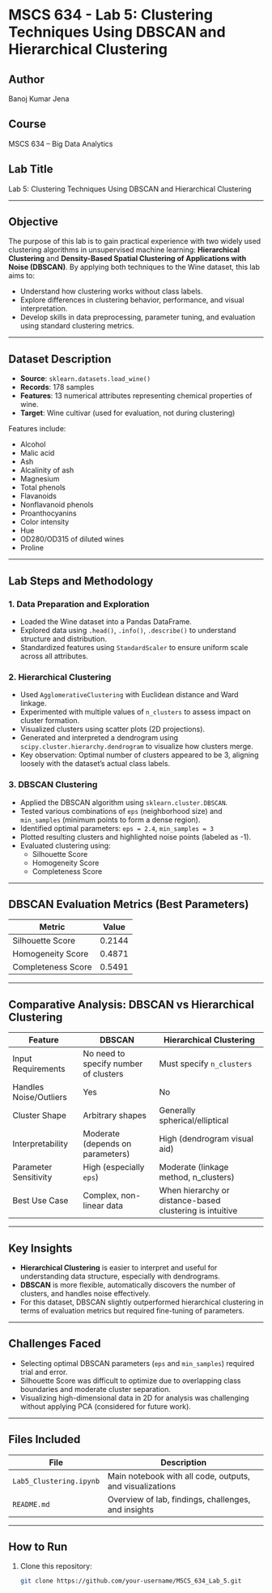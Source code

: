 # MSCS 634 - Lab 5: Clustering Techniques Using DBSCAN and Hierarchical Clustering

## Author
Banoj Kumar Jena

## Course
MSCS 634 – Big Data Analytics

## Lab Title
Lab 5: Clustering Techniques Using DBSCAN and Hierarchical Clustering

---

## Objective
The purpose of this lab is to gain practical experience with two widely used clustering algorithms in unsupervised machine learning: **Hierarchical Clustering** and **Density-Based Spatial Clustering of Applications with Noise (DBSCAN)**. By applying both techniques to the Wine dataset, this lab aims to:
- Understand how clustering works without class labels.
- Explore differences in clustering behavior, performance, and visual interpretation.
- Develop skills in data preprocessing, parameter tuning, and evaluation using standard clustering metrics.

---

## Dataset Description

- **Source**: `sklearn.datasets.load_wine()`
- **Records**: 178 samples
- **Features**: 13 numerical attributes representing chemical properties of wine.
- **Target**: Wine cultivar (used for evaluation, not during clustering)

Features include:
- Alcohol
- Malic acid
- Ash
- Alcalinity of ash
- Magnesium
- Total phenols
- Flavanoids
- Nonflavanoid phenols
- Proanthocyanins
- Color intensity
- Hue
- OD280/OD315 of diluted wines
- Proline

---

## Lab Steps and Methodology

### 1. Data Preparation and Exploration
- Loaded the Wine dataset into a Pandas DataFrame.
- Explored data using `.head()`, `.info()`, `.describe()` to understand structure and distribution.
- Standardized features using `StandardScaler` to ensure uniform scale across all attributes.

### 2. Hierarchical Clustering
- Used `AgglomerativeClustering` with Euclidean distance and Ward linkage.
- Experimented with multiple values of `n_clusters` to assess impact on cluster formation.
- Visualized clusters using scatter plots (2D projections).
- Generated and interpreted a dendrogram using `scipy.cluster.hierarchy.dendrogram` to visualize how clusters merge.
- Key observation: Optimal number of clusters appeared to be 3, aligning loosely with the dataset’s actual class labels.

### 3. DBSCAN Clustering
- Applied the DBSCAN algorithm using `sklearn.cluster.DBSCAN`.
- Tested various combinations of `eps` (neighborhood size) and `min_samples` (minimum points to form a dense region).
- Identified optimal parameters: `eps = 2.4`, `min_samples = 3`
- Plotted resulting clusters and highlighted noise points (labeled as -1).
- Evaluated clustering using:
  - Silhouette Score
  - Homogeneity Score
  - Completeness Score

---

## DBSCAN Evaluation Metrics (Best Parameters)

| Metric              | Value     |
|---------------------|-----------|
| Silhouette Score    | 0.2144    |
| Homogeneity Score   | 0.4871    |
| Completeness Score  | 0.5491    |

---

## Comparative Analysis: DBSCAN vs Hierarchical Clustering

| Feature                      | DBSCAN                              | Hierarchical Clustering               |
|-----------------------------|--------------------------------------|----------------------------------------|
| Input Requirements           | No need to specify number of clusters | Must specify `n_clusters`              |
| Handles Noise/Outliers       | Yes                                 | No                                     |
| Cluster Shape                | Arbitrary shapes                     | Generally spherical/elliptical         |
| Interpretability             | Moderate (depends on parameters)     | High (dendrogram visual aid)           |
| Parameter Sensitivity        | High (especially `eps`)              | Moderate (linkage method, n_clusters)  |
| Best Use Case                | Complex, non-linear data             | When hierarchy or distance-based clustering is intuitive |

---

## Key Insights
- **Hierarchical Clustering** is easier to interpret and useful for understanding data structure, especially with dendrograms.
- **DBSCAN** is more flexible, automatically discovers the number of clusters, and handles noise effectively.
- For this dataset, DBSCAN slightly outperformed hierarchical clustering in terms of evaluation metrics but required fine-tuning of parameters.

---

## Challenges Faced
- Selecting optimal DBSCAN parameters (`eps` and `min_samples`) required trial and error.
- Silhouette Score was difficult to optimize due to overlapping class boundaries and moderate cluster separation.
- Visualizing high-dimensional data in 2D for analysis was challenging without applying PCA (considered for future work).

---

## Files Included

| File                     | Description                                              |
|--------------------------|----------------------------------------------------------|
| `Lab5_Clustering.ipynb`  | Main notebook with all code, outputs, and visualizations |
| `README.md`              | Overview of lab, findings, challenges, and insights      |

---

## How to Run

1. Clone this repository:
   ```bash
   git clone https://github.com/your-username/MSCS_634_Lab_5.git
